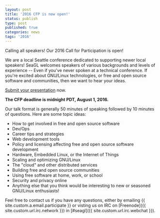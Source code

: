 ```yaml
---
layout: post
title: '2016 CFP is now open!'
status: publish
type: post
published: true
categories: news
tags: '2016'
---
```


Calling all speakers! Our 2016 Call for Participation is open!

We are a local Seattle conference dedicated to supporting newer local speakers! SeaGL welcomes speakers of various backgrounds and levels of experience -- Even
if you've never spoken at a technical conference. If you're excited about GNU/Linux technologies, or free and open source software and communities, then we want to hear your
ideas.

[Submit your
presentation](https://osem.seagl.org/conference/seagl2016/program/proposal/new)
now.

**The CFP deadline is midnight PDT, August 1, 2016.**

Our talk format is generally 50 minutes of speaking followed by 10 minutes of
questions. Here are some topic ideas:

* How to get involved in free and open source software
* Dev/Ops
* Career tips and strategies
* Web development tools
* Policy and licensing affecting free and open source software development
* Hardware, Embedded Linux, or the Internet of Things
* Scaling and optimizing GNU/Linux
* The "cloud" and other distributed services
* Building free and open source communities
* Using free software at home, work, or school
* Security and privacy online
* Anything else that you think would be interesting to new or seasoned GNU/Linux enthusiasts!

Feel free to contact us if you have any questions, either by
emailing {{ site.custom.a.email.participate }}
or visting us on IRC on
[Freenode]({{ site.custom.url.irc.network }}) in
[#seagl]({{ site.custom.url.irc.webchat }}).

